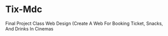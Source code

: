 # Tix-Mdc
Final Project Class Web Design (Create A Web For Booking Ticket, Snacks, And Drinks In Cinemas 
